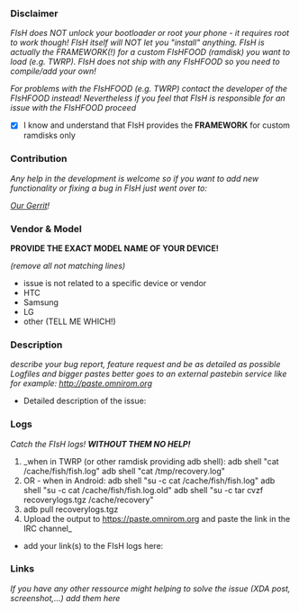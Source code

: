 ### Disclaimer

_FIsH does NOT unlock your bootloader or root your phone - it requires root to work though!
FIsH itself will NOT let you "install" anything. 
FIsH is actually the FRAMEWORK(!) for a custom FIsHFOOD (ramdisk) you want to load (e.g. TWRP).
FIsH does not ship with any FIsHFOOD so you need to compile/add your own!_

_For problems with the FIsHFOOD (e.g. TWRP) contact the developer of the FIsHFOOD instead! 
Nevertheless if you feel that FIsH is responsible for an issue with the FIsHFOOD proceed_

- [X] I know and understand that FIsH provides the **FRAMEWORK** for custom ramdisks only

### Contribution

_Any help in the development is welcome so if you want to add new functionality or fixing a bug in FIsH just went over to:_

_[Our Gerrit](https://gerrit.nailyk.fr/#/admin/projects/android_FIsH)!_


### Vendor & Model

**PROVIDE THE EXACT MODEL NAME OF YOUR DEVICE!**

_(remove all not matching lines)_

- issue is not related to a specific device or vendor
- HTC
- Samsung
- LG
- other (TELL ME WHICH!)

### Description

_describe your bug report, feature request and be as detailed as possible_
_Logfiles and bigger pastes better goes to an external pastebin service like for example: http://paste.omnirom.org_

- Detailed description of the issue:


### Logs

_Catch the FIsH logs! **WITHOUT THEM NO HELP!**_

1. _when in TWRP (or other ramdisk providing adb shell):
adb shell "cat /cache/fish/fish.log"
adb shell "cat /tmp/recovery.log"
1. OR - when in Android:
adb shell "su -c cat /cache/fish/fish.log"
adb shell "su -c cat /cache/fish/fish.log.old"
adb shell "su -c tar cvzf recoverylogs.tgz /cache/recovery"
1. adb pull recoverylogs.tgz
1. Upload the output to https://paste.omnirom.org and paste the link in the IRC channel_

- add your link(s) to the FIsH logs here: 

### Links

_If you have any other ressource might helping to solve the issue (XDA post, screenshot,...) add them here_